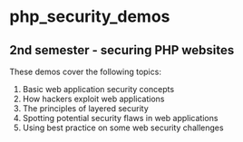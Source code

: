 # php_security_demos
## 2nd semester - securing PHP websites

These demos cover the following topics:
1) Basic web application security concepts
2) How hackers exploit web applications
3) The principles of layered security
4) Spotting potential security flaws in web applications
5) Using best practice on some web security challenges

